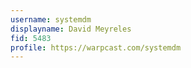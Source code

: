 ```yaml
---
username: systemdm
displayname: David Meyreles
fid: 5483
profile: https://warpcast.com/systemdm
---
```

  
